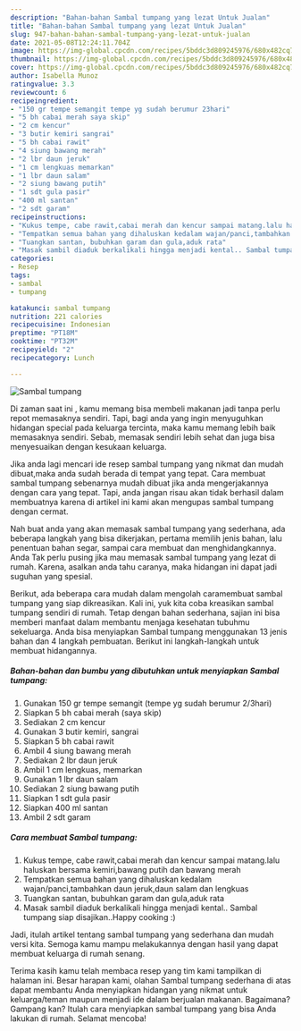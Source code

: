 ```yaml
---
description: "Bahan-bahan Sambal tumpang yang lezat Untuk Jualan"
title: "Bahan-bahan Sambal tumpang yang lezat Untuk Jualan"
slug: 947-bahan-bahan-sambal-tumpang-yang-lezat-untuk-jualan
date: 2021-05-08T12:24:11.704Z
image: https://img-global.cpcdn.com/recipes/5bddc3d809245976/680x482cq70/sambal-tumpang-foto-resep-utama.jpg
thumbnail: https://img-global.cpcdn.com/recipes/5bddc3d809245976/680x482cq70/sambal-tumpang-foto-resep-utama.jpg
cover: https://img-global.cpcdn.com/recipes/5bddc3d809245976/680x482cq70/sambal-tumpang-foto-resep-utama.jpg
author: Isabella Munoz
ratingvalue: 3.3
reviewcount: 6
recipeingredient:
- "150 gr tempe semangit tempe yg sudah berumur 23hari"
- "5 bh cabai merah saya skip"
- "2 cm kencur"
- "3 butir kemiri sangrai"
- "5 bh cabai rawit"
- "4 siung bawang merah"
- "2 lbr daun jeruk"
- "1 cm lengkuas memarkan"
- "1 lbr daun salam"
- "2 siung bawang putih"
- "1 sdt gula pasir"
- "400 ml santan"
- "2 sdt garam"
recipeinstructions:
- "Kukus tempe, cabe rawit,cabai merah dan kencur sampai matang.lalu haluskan bersama kemiri,bawang putih dan bawang merah"
- "Tempatkan semua bahan yang dihaluskan kedalam wajan/panci,tambahkan daun jeruk,daun salam dan lengkuas"
- "Tuangkan santan, bubuhkan garam dan gula,aduk rata"
- "Masak sambil diaduk berkalikali hingga menjadi kental.. Sambal tumpang siap disajikan..Happy cooking :)"
categories:
- Resep
tags:
- sambal
- tumpang

katakunci: sambal tumpang 
nutrition: 221 calories
recipecuisine: Indonesian
preptime: "PT18M"
cooktime: "PT32M"
recipeyield: "2"
recipecategory: Lunch

---
```



![Sambal tumpang](https://img-global.cpcdn.com/recipes/5bddc3d809245976/680x482cq70/sambal-tumpang-foto-resep-utama.jpg)

Di zaman  saat ini , kamu memang bisa membeli makanan jadi tanpa perlu repot memasaknya sendiri. Tapi, bagi anda yang ingin menyuguhkan hidangan special pada keluarga tercinta, maka kamu memang lebih baik memasaknya sendiri. Sebab, memasak sendiri lebih sehat dan juga bisa menyesuaikan dengan kesukaan keluarga.

Jika anda lagi mencari ide resep sambal tumpang yang nikmat dan mudah dibuat,maka anda sudah berada di tempat yang tepat. Cara membuat sambal tumpang  sebenarnya mudah dibuat jika anda mengerjakannya dengan cara yang tepat. Tapi, anda jangan risau akan tidak berhasil dalam membuatnya 
karena di artikel ini kami akan mengupas sambal tumpang dengan cermat.  



Nah buat anda yang akan memasak sambal tumpang yang sederhana, ada beberapa langkah yang bisa dikerjakan, pertama memilih jenis bahan, lalu penentuan bahan segar, sampai cara membuat dan menghidangkannya. Anda Tak perlu pusing jika mau memasak sambal tumpang yang lezat di rumah. Karena, asalkan anda  tahu caranya, maka hidangan ini dapat jadi suguhan yang spesial.

Berikut, ada beberapa cara mudah dalam mengolah caramembuat sambal tumpang yang siap dikreasikan. Kali ini, yuk kita coba kreasikan sambal tumpang sendiri di rumah. Tetap dengan bahan sederhana, sajian ini bisa memberi manfaat dalam membantu menjaga kesehatan tubuhmu sekeluarga. Anda bisa menyiapkan Sambal tumpang menggunakan 13 jenis bahan dan 4 langkah pembuatan. Berikut ini langkah-langkah untuk membuat hidangannya.

<!--inarticleads1-->

##### Bahan-bahan dan bumbu yang dibutuhkan untuk menyiapkan Sambal tumpang:

1. Gunakan 150 gr tempe semangit (tempe yg sudah berumur 2/3hari)
1. Siapkan 5 bh cabai merah (saya skip)
1. Sediakan 2 cm kencur
1. Gunakan 3 butir kemiri, sangrai
1. Siapkan 5 bh cabai rawit
1. Ambil 4 siung bawang merah
1. Sediakan 2 lbr daun jeruk
1. Ambil 1 cm lengkuas, memarkan
1. Gunakan 1 lbr daun salam
1. Sediakan 2 siung bawang putih
1. Siapkan 1 sdt gula pasir
1. Siapkan 400 ml santan
1. Ambil 2 sdt garam




<!--inarticleads2-->

##### Cara membuat Sambal tumpang:

1. Kukus tempe, cabe rawit,cabai merah dan kencur sampai matang.lalu haluskan bersama kemiri,bawang putih dan bawang merah
1. Tempatkan semua bahan yang dihaluskan kedalam wajan/panci,tambahkan daun jeruk,daun salam dan lengkuas
1. Tuangkan santan, bubuhkan garam dan gula,aduk rata
1. Masak sambil diaduk berkalikali hingga menjadi kental.. Sambal tumpang siap disajikan..Happy cooking :)




Jadi, itulah artikel tentang  sambal tumpang  yang sederhana dan mudah versi kita. Semoga kamu mampu melakukannya dengan hasil yang dapat membuat keluarga di rumah senang. 

Terima kasih kamu telah membaca resep yang tim kami tampilkan di halaman ini. Besar harapan kami, olahan  Sambal tumpang sederhana di atas dapat membantu Anda menyiapkan hidangan yang nikmat untuk keluarga/teman maupun menjadi ide dalam berjualan makanan. Bagaimana? Gampang kan? Itulah cara menyiapkan sambal tumpang yang bisa Anda lakukan di rumah. Selamat mencoba!


